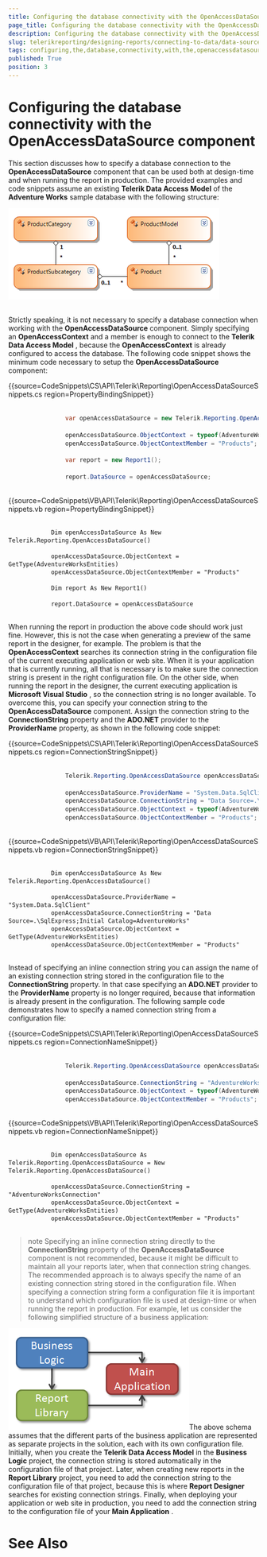 ```yaml
---
title: Configuring the database connectivity with the OpenAccessDataSource component
page_title: Configuring the database connectivity with the OpenAccessDataSource component | for Telerik Reporting Documentation
description: Configuring the database connectivity with the OpenAccessDataSource component
slug: telerikreporting/designing-reports/connecting-to-data/data-source-components/openaccessdatasource-component/configuring-the-database-connectivity-with-the-openaccessdatasource-component
tags: configuring,the,database,connectivity,with,the,openaccessdatasource,component
published: True
position: 3
---
```


# Configuring the database connectivity with the OpenAccessDataSource component



This section discusses how to specify a database connection to the __OpenAccessDataSource__  component      	that can be used both at design-time and when running the report in production. The provided examples      	and code snippets assume an existing __Telerik Data Access Model__  of the __Adventure Works__  sample database with the      	following structure:

  

  ![](images/DataSources/OpenAccessDataSourceAdventureWorksEntityModel.png)

## 

Strictly speaking, it is not necessary to specify a database connection when working with the        	__OpenAccessDataSource__  component. Simply specifying an __OpenAccessContext__  and a member is enough to connect to        	the __Telerik Data Access Model__ , because the __OpenAccessContext__  is already configured to access the database. The        	following code snippet shows the minimum code necessary to setup the __OpenAccessDataSource__  component:       	

{{source=CodeSnippets\CS\API\Telerik\Reporting\OpenAccessDataSourceSnippets.cs region=PropertyBindingSnippet}}
````C#
	
	            var openAccessDataSource = new Telerik.Reporting.OpenAccessDataSource();
	
	            openAccessDataSource.ObjectContext = typeof(AdventureWorksEntities);
	            openAccessDataSource.ObjectContextMember = "Products";
	
	            var report = new Report1();
	
	            report.DataSource = openAccessDataSource;
	
````
{{source=CodeSnippets\VB\API\Telerik\Reporting\OpenAccessDataSourceSnippets.vb region=PropertyBindingSnippet}}
````VB
	
	        Dim openAccessDataSource As New Telerik.Reporting.OpenAccessDataSource()
	
	        openAccessDataSource.ObjectContext = GetType(AdventureWorksEntities)
	        openAccessDataSource.ObjectContextMember = "Products"
	
	        Dim report As New Report1()
	
	        report.DataSource = openAccessDataSource
	
````



When running the report in production the above code should work just fine. However, this is not        	the case when generating a preview of the same report in the designer, for example. The problem is that        	the __OpenAccessContext__  searches its connection string in the configuration file of the current executing        	application or web site. When it is your application that is currently running, all that is necessary        	is to make sure the connection string is present in the right configuration file. On the other side,        	when running the report in the designer, the current executing application is __Microsoft Visual Studio__ ,        	so the connection string is no longer available. To overcome this, you can specify your connection string to the __OpenAccessDataSource__       	component. Assign the connection string to the __ConnectionString__  property and the __ADO.NET__  provider to the      	__ProviderName__  property, as shown in the following code snippet:       	

{{source=CodeSnippets\CS\API\Telerik\Reporting\OpenAccessDataSourceSnippets.cs region=ConnectionStringSnippet}}
````C#
	
	            Telerik.Reporting.OpenAccessDataSource openAccessDataSource = new Telerik.Reporting.OpenAccessDataSource();
	
	            openAccessDataSource.ProviderName = "System.Data.SqlClient";
	            openAccessDataSource.ConnectionString = "Data Source=.\\SqlExpress;Initial Catalog=AdventureWorks";
	            openAccessDataSource.ObjectContext = typeof(AdventureWorksEntities);
	            openAccessDataSource.ObjectContextMember = "Products";
	
````
{{source=CodeSnippets\VB\API\Telerik\Reporting\OpenAccessDataSourceSnippets.vb region=ConnectionStringSnippet}}
````VB
	
	        Dim openAccessDataSource As New Telerik.Reporting.OpenAccessDataSource()
	
	        openAccessDataSource.ProviderName = "System.Data.SqlClient"
	        openAccessDataSource.ConnectionString = "Data Source=.\SqlExpress;Initial Catalog=AdventureWorks"
	        openAccessDataSource.ObjectContext = GetType(AdventureWorksEntities)
	        openAccessDataSource.ObjectContextMember = "Products"
	
````



Instead of specifying an inline connection string you can assign the name of an existing connection string stored in        	the configuration file to the __ConnectionString__  property. In that case specifying an __ADO.NET__         	provider to the __ProviderName__  property is no longer required, because that information is already        	present in the configuration. The following sample code demonstrates how to specify a named connection string from a configuration file:       	

{{source=CodeSnippets\CS\API\Telerik\Reporting\OpenAccessDataSourceSnippets.cs region=ConnectionNameSnippet}}
````C#
	
	            Telerik.Reporting.OpenAccessDataSource openAccessDataSource = new Telerik.Reporting.OpenAccessDataSource();
	
	            openAccessDataSource.ConnectionString = "AdventureWorksConnection";
	            openAccessDataSource.ObjectContext = typeof(AdventureWorksEntities);
	            openAccessDataSource.ObjectContextMember = "Products";
	
````
{{source=CodeSnippets\VB\API\Telerik\Reporting\OpenAccessDataSourceSnippets.vb region=ConnectionNameSnippet}}
````VB
	
	        Dim openAccessDataSource As Telerik.Reporting.OpenAccessDataSource = New Telerik.Reporting.OpenAccessDataSource()
	
	        openAccessDataSource.ConnectionString = "AdventureWorksConnection"
	        openAccessDataSource.ObjectContext = GetType(AdventureWorksEntities)
	        openAccessDataSource.ObjectContextMember = "Products"
	
````



>note Specifying an inline connection string directly to the  __ConnectionString__  property of the  	 __OpenAccessDataSource__  component is not recommended, because it might be difficult to maintain all your reports  	later, when that connection string changes. The recommended approach is to always specify the name of an  	existing connection string stored in the configuration file. When specifying a connection string form a  	configuration file it is important to understand which configuration file is used at design-time or when  	running the report in production. For example, let us consider the following simplified structure of a  	business application:  

  ![](images/DataSources/BusinessApplicationStructure.png)The above schema assumes that the different parts of the business application are represented as  	separate projects in the solution, each with its own configuration file. Initially, when you create the  	 __Telerik Data Access Model__  in the  __Business Logic__  project, the connection string is stored automatically in the  	configuration file of that project. Later, when creating new reports in the  __Report Library__  project, you need  	to add the connection string to the configuration file of that project, because this is where  __Report Designer__  	searches for existing connection strings. Finally, when deploying your application or web site in production, 	you need to add the connection string to the configuration file of your  __Main Application__ .


# See Also

